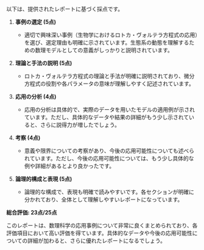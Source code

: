 以下は、提供されたレポートに基づく採点です。

1. **事例の選定 (5点)**
   - 適切で興味深い事例（生物学におけるロトカ・ヴォルテラ方程式の応用）を選び、選定理由も明確に示されています。生態系の動態を理解するための数理モデルとしての意義がしっかりと説明されています。

2. **理論と手法の説明 (5点)**
   - ロトカ・ヴォルテラ方程式の理論と手法が明確に説明されており、微分方程式の役割や各パラメータの意味が理解しやすく記述されています。

3. **応用の分析 (4点)**
   - 応用の分析は具体的で、実際のデータを用いたモデルの適用例が示されています。ただし、具体的なデータや結果の詳細がもう少し示されていると、さらに説得力が増したでしょう。

4. **考察 (4点)**
   - 意義や限界についての考察があり、今後の応用可能性についても述べられています。ただし、今後の応用可能性については、もう少し具体的な例や詳細があるとより良かったです。

5. **論理的構成と表現 (5点)**
   - 論理的な構成で、表現も明確で読みやすいです。各セクションが明確に分かれており、全体として理解しやすいレポートになっています。

**総合評価: 23点/25点**

このレポートは、数理科学の応用事例について非常に良くまとめられており、各評価項目において高い評価を得ています。具体的なデータや今後の応用可能性についての詳細が加わると、さらに優れたレポートになるでしょう。